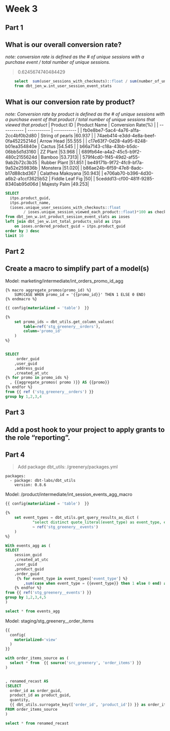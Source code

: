 # Week 3 
## Part 1

## What is our overall conversion rate?
*note: conversion rate is defined as the # of unique sessions with a purchase event / total number of unique sessions.*
> 0.6245674740484429 <br>
```sql 
	select  sum(user_sessions_with_checkouts)::float / sum(number_of_unique_session_page_views)::float as conversion_rate
	from dbt_jen_w.int_user_session_event_stats
```	 

## What is our conversion rate by product?
*note: Conversion rate by product is defined as the # of unique sessions with a purchase event of that product / total number of unique sessions that viewed that product*
| Product ID | Product Name | Conversion Rate(%) |
| ----------- | ----------- | ----------- |
| fb0e8be7-5ac4-4a76-a1fa-2cc4bf0b2d80 | String of pearls |60.937 |
| 74aeb414-e3dd-4e8a-beef-0fa45225214d | Arrow Head |55.555 |
| c17e63f7-0d28-4a95-8248-b01ea354840e | Cactus |54.545 |
| b66a7143-c18a-43bb-b5dc-06bb5d1d3160 | ZZ Plant |53.968 |
| 689fb64e-a4a2-45c5-b9f2-480c2155624d | Bamboo |53.7313|
| 579f4cd0-1f45-49d2-af55-9ab2b72c3b35 | Rubber Plant |51.851
| be49171b-9f72-4fc9-bf7a-9a52e259836b | Monstera |51.020|
| b86ae24b-6f59-47e8-8adc-b17d88cbd367 | Calathea Makoyana |50.943|
| e706ab70-b396-4d30-a6b2-a1ccf3625b52 | Fiddle Leaf Fig |50|
| 5ceddd13-cf00-481f-9285-8340ab95d06d | Majesty Palm |49.253|

```	sql 
SELECT
  itps.product_guid,
  itps.product_name,
  (ioses.unique_user_sessions_with_checkouts::float 
        / ioses.unique_session_viewed_each_product::float)*100 as checkout_product_conversion_rate
from dbt_jen_w.int_product_session_event_stats as ioses
left join dbt_jen_w.int_total_products_sold as itps
    on ioses.ordered_product_guid = itps.product_guid
order by 3 desc
limit 10
```	 
## Part 2
## Create a macro to simplify part of a model(s)
Model: marketing/intermediate/int_orders_promo_id_agg

```	 
{% macro aggregate_promos(promo_id) %}
    SUM(CASE WHEN promo_id = '{{promo_id}}' THEN 1 ELSE 0 END)
{% endmacro %}
```	 

```sql
{{ config(materialized = 'table')  }}

{% 
    set promo_ids = dbt_utils.get_column_values(
        table=ref('stg_greenery__orders'),
        column='promo_id'
    ) 
%}


SELECT
     order_guid
    ,user_guid
    ,address_guid
    ,created_at_utc
{% for promo in promo_ids %}
  , {{aggregate_promos( promo )}} AS {{promo}}
{% endfor %}
from {{ ref ('stg_greenery__orders') }}
group by 1,2,3,4
```


## Part 3
## Add a post hook to your project to apply grants to the role “reporting”.


## Part 4
> Add package dbt_utils: /greenery/packages.yml
```	 
packages:
  - package: dbt-labs/dbt_utils
    version: 0.8.6
```	 
Model: 
/product/intermediate/int_session_events_agg_macro

```	sql
{{ config(materialized = 'table')  }}

{%
    set event_types = dbt_utils.get_query_results_as_dict (
            "select distinct quote_literal(event_type) as event_type, event_type as column_name from"
            ~ ref('stg_greenery__events')
    )
%}

With events_agg as (
SELECT
    session_guid
    ,created_at_utc
    ,user_guid
    ,product_guid
    ,order_guid
     {% for event_type in event_types['event_type'] %}
        ,sum(case when event_type = {{event_type}} then 1 else 0 end) as {{ event_types['column_name'][loop.index0] }}
    {% endfor %}
from {{ ref('stg_greenery__events') }}
group by 1,2,3,4,5
)

select * from events_agg
```
Model: staging/stg_greenery__order_items

```sql
{{
  config(
    materialized='view'
  )
}}

with order_items_source as (
  select * from  {{ source('src_greenery', 'order_items') }}
)


, renamed_recast AS
(SELECT 
  order_id as order_guid,
  product_id as product_guid,
  quantity,
  {{ dbt_utils.surrogate_key(['order_id', 'product_id']) }} as order_items_surrogate_key
FROM order_items_source
)

select * from renamed_recast
```